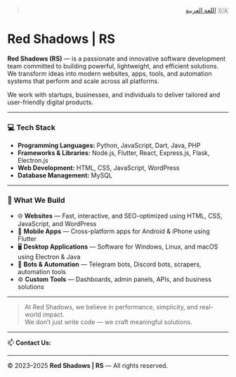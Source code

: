 <div dir="rtl" align="right">

> 🇸🇦 [اللغة العربية](README_AR.md)

</div>

<div dir="ltr" align="left">

# Red Shadows | RS

**Red Shadows (RS)** — is a passionate and innovative software development team committed to building powerful, lightweight, and efficient solutions.  
We transform ideas into modern websites, apps, tools, and automation systems that perform and scale across all platforms.

We work with startups, businesses, and individuals to deliver tailored and user-friendly digital products.

---

### 💻 Tech Stack

- **Programming Languages:** Python, JavaScript, Dart, Java, PHP  
- **Frameworks & Libraries:** Node.js, Flutter, React, Express.js, Flask, Electron.js  
- **Web Development:** HTML, CSS, JavaScript, WordPress  
- **Database Management:** MySQL

---

### 🔧 What We Build

- 🌐 **Websites** — Fast, interactive, and SEO-optimized using HTML, CSS, JavaScript, and WordPress  
- 📱 **Mobile Apps** — Cross-platform apps for Android & iPhone using Flutter  
- 🖥️ **Desktop Applications** — Software for Windows, Linux, and macOS using Electron & Java  
- 🤖 **Bots & Automation** — Telegram bots, Discord bots, scrapers, automation tools  
- ⚙️ **Custom Tools** — Dashboards, admin panels, APIs, and business solutions

---

> At Red Shadows, we believe in performance, simplicity, and real-world impact.  
> We don’t just write code — we craft meaningful solutions.

---

📫 **Contact Us:** [](mailto:)

---

© 2023–<span id="year">2025</span> **Red Shadows | RS** — All rights reserved.

</div>
